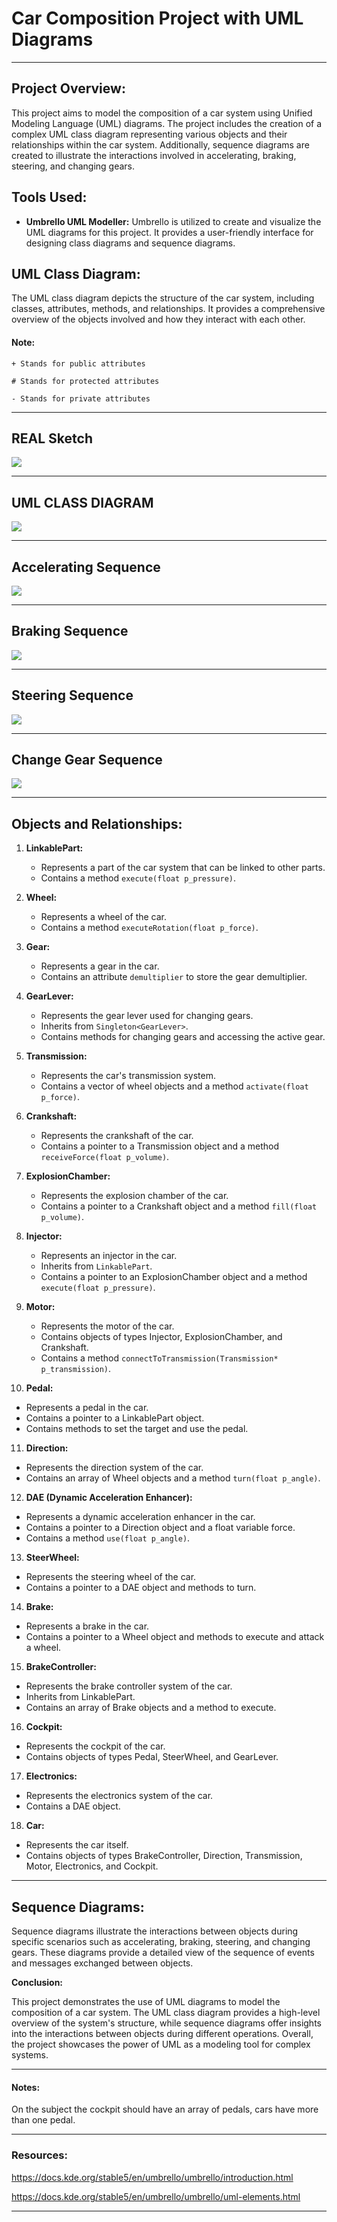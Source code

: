 # **Car Composition Project with UML Diagrams**

---

## **Project Overview:**

This project aims to model the composition of a car system using Unified Modeling Language (UML) diagrams. The project includes the creation of a complex UML class diagram representing various objects and their relationships within the car system. Additionally, sequence diagrams are created to illustrate the interactions involved in accelerating, braking, steering, and changing gears.

## **Tools Used:**

- **Umbrello UML Modeller:** Umbrello is utilized to create and visualize the UML diagrams for this project. It provides a user-friendly interface for designing class diagrams and sequence diagrams.

## **UML Class Diagram:**

The UML class diagram depicts the structure of the car system, including classes, attributes, methods, and relationships. It provides a comprehensive overview of the objects involved and how they interact with each other.

#### Note:
    + Stands for public attributes

    # Stands for protected attributes

    - Stands for private attributes

***

## REAL Sketch

<img src="https://github.com/42-Course/Piscine-Object-Module-02-UML/blob/main/sketch.jpg">

***

## UML CLASS DIAGRAM

<img src="./class-diagram.svg">

***

## Accelerating Sequence

<img src="./Accelerating.svg">

***

## Braking Sequence

<img src="./Braking.svg">

***

## Steering Sequence

<img src="./Steering.svg">

***

## Change Gear Sequence

<img src="./ChangeGear.svg">


***

## **Objects and Relationships:**

1. **LinkablePart:**
   - Represents a part of the car system that can be linked to other parts.
   - Contains a method `execute(float p_pressure)`.

2. **Wheel:**
   - Represents a wheel of the car.
   - Contains a method `executeRotation(float p_force)`.

3. **Gear:**
   - Represents a gear in the car.
   - Contains an attribute `demultiplier` to store the gear demultiplier.

4. **GearLever:**
   - Represents the gear lever used for changing gears.
   - Inherits from `Singleton<GearLever>`.
   - Contains methods for changing gears and accessing the active gear.

5. **Transmission:**
   - Represents the car's transmission system.
   - Contains a vector of wheel objects and a method `activate(float p_force)`.

6. **Crankshaft:**
   - Represents the crankshaft of the car.
   - Contains a pointer to a Transmission object and a method `receiveForce(float p_volume)`.

7. **ExplosionChamber:**
   - Represents the explosion chamber of the car.
   - Contains a pointer to a Crankshaft object and a method `fill(float p_volume)`.

8. **Injector:**
   - Represents an injector in the car.
   - Inherits from `LinkablePart`.
   - Contains a pointer to an ExplosionChamber object and a method `execute(float p_pressure)`.

9. **Motor:**
   - Represents the motor of the car.
   - Contains objects of types Injector, ExplosionChamber, and Crankshaft.
   - Contains a method `connectToTransmission(Transmission* p_transmission)`.

10. **Pedal:**
   - Represents a pedal in the car.
   - Contains a pointer to a LinkablePart object.
   - Contains methods to set the target and use the pedal.

11. **Direction:**
   - Represents the direction system of the car.
   - Contains an array of Wheel objects and a method `turn(float p_angle)`.

12. **DAE (Dynamic Acceleration Enhancer):**
   - Represents a dynamic acceleration enhancer in the car.
   - Contains a pointer to a Direction object and a float variable force.
   - Contains a method `use(float p_angle)`.

13. **SteerWheel:**
   - Represents the steering wheel of the car.
   - Contains a pointer to a DAE object and methods to turn.

14. **Brake:**
   - Represents a brake in the car.
   - Contains a pointer to a Wheel object and methods to execute and attack a wheel.

15. **BrakeController:**
   - Represents the brake controller system of the car.
   - Inherits from LinkablePart.
   - Contains an array of Brake objects and a method to execute.

16. **Cockpit:**
   - Represents the cockpit of the car.
   - Contains objects of types Pedal, SteerWheel, and GearLever.

17. **Electronics:**
   - Represents the electronics system of the car.
   - Contains a DAE object.

18. **Car:**
   - Represents the car itself.
   - Contains objects of types BrakeController, Direction, Transmission, Motor, Electronics, and Cockpit.

***

## **Sequence Diagrams:**

Sequence diagrams illustrate the interactions between objects during specific scenarios such as accelerating, braking, steering, and changing gears. These diagrams provide a detailed view of the sequence of events and messages exchanged between objects.

**Conclusion:**

This project demonstrates the use of UML diagrams to model the composition of a car system. The UML class diagram provides a high-level overview of the system's structure, while sequence diagrams offer insights into the interactions between objects during different operations. Overall, the project showcases the power of UML as a modeling tool for complex systems.

---

#### Notes:

On the subject the cockpit should have an array of pedals, cars have more than one pedal.

---

### Resources: 

https://docs.kde.org/stable5/en/umbrello/umbrello/introduction.html

https://docs.kde.org/stable5/en/umbrello/umbrello/uml-elements.html

***

